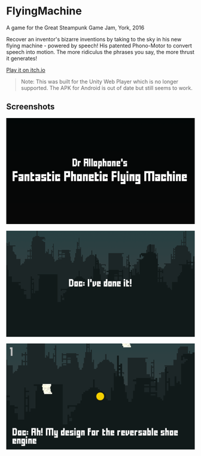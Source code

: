 # FlyingMachine
A game for the Great Steampunk Game Jam, York, 2016

Recover an inventor's bizarre inventions by taking to the sky in his new flying machine - powered by speech! His patented Phono-Motor to convert speech into motion. The more ridiculus the phrases you say, the more thrust it generates!

[Play it on itch.io](https://davidgundry.itch.io/doctor-allophones-fantastic-phonetic-flying-machine)

>Note: This was built for the Unity Web Player which is no longer supported. The APK for Android is out of date but still seems to work.

## Screenshots

![](./img/cover.png)

![](./img/screen1.png)

![](./img/screen2.png)
